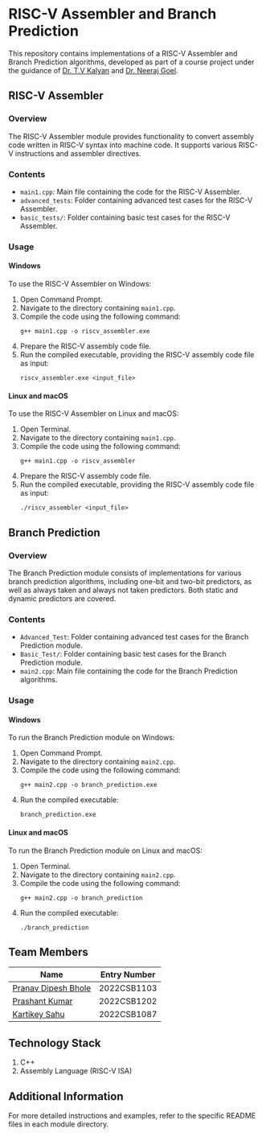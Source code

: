 # RISC-V Assembler and Branch Prediction

This repository contains implementations of a RISC-V Assembler and Branch Prediction algorithms, developed as part of a course project under the guidance of [Dr. T.V Kalyan](https://sites.google.com/view/kalyantv) and [Dr. Neeraj Goel](https://sites.google.com/view/neerajgoel).

## RISC-V Assembler

### Overview

The RISC-V Assembler module provides functionality to convert assembly code written in RISC-V syntax into machine code. It supports various RISC-V instructions and assembler directives.

### Contents

- `main1.cpp`: Main file containing the code for the RISC-V Assembler.
- `advanced_tests`: Folder containing advanced test cases for the RISC-V Assembler.
- `basic_tests/`: Folder containing basic test cases for the RISC-V Assembler.

### Usage

#### Windows

To use the RISC-V Assembler on Windows:

1. Open Command Prompt.
2. Navigate to the directory containing `main1.cpp`.
3. Compile the code using the following command:
    ```
    g++ main1.cpp -o riscv_assembler.exe
    ```
4. Prepare the RISC-V assembly code file.
5. Run the compiled executable, providing the RISC-V assembly code file as input:
    ```
    riscv_assembler.exe <input_file>
    ```

#### Linux and macOS

To use the RISC-V Assembler on Linux and macOS:

1. Open Terminal.
2. Navigate to the directory containing `main1.cpp`.
3. Compile the code using the following command:
    ```
    g++ main1.cpp -o riscv_assembler
    ```
4. Prepare the RISC-V assembly code file.
5. Run the compiled executable, providing the RISC-V assembly code file as input:
    ```
    ./riscv_assembler <input_file>
    ```

## Branch Prediction

### Overview

The Branch Prediction module consists of implementations for various branch prediction algorithms, including one-bit and two-bit predictors, as well as always taken and always not taken predictors. Both static and dynamic predictors are covered.

### Contents

- `Advanced_Test`: Folder containing advanced test cases for the Branch Prediction module.
- `Basic_Test/`: Folder containing basic test cases for the Branch Prediction module.
- `main2.cpp`: Main file containing the code for the Branch Prediction algorithms.

### Usage

#### Windows

To run the Branch Prediction module on Windows:

1. Open Command Prompt.
2. Navigate to the directory containing `main2.cpp`.
3. Compile the code using the following command:
    ```
    g++ main2.cpp -o branch_prediction.exe
    ```
4. Run the compiled executable:
    ```
    branch_prediction.exe
    ```

#### Linux and macOS

To run the Branch Prediction module on Linux and macOS:

1. Open Terminal.
2. Navigate to the directory containing `main2.cpp`.
3. Compile the code using the following command:
    ```
    g++ main2.cpp -o branch_prediction
    ```
4. Run the compiled executable:
    ```
    ./branch_prediction
    ```

## Team Members

| Name                     | Entry Number |
|--------------------------| -------------|
| [Pranav Dipesh Bhole](https://github.com/pranavbhole123) | 2022CSB1103  |
| [Prashant Kumar](https://github.com/Prashant370)            | 2022CSB1202  |
| [Kartikey Sahu](https://github.com/kartikeysahu987)          | 2022CSB1087  |

## Technology Stack

1. C++
2. Assembly Language (RISC-V ISA)

## Additional Information

For more detailed instructions and examples, refer to the specific README files in each module directory.

